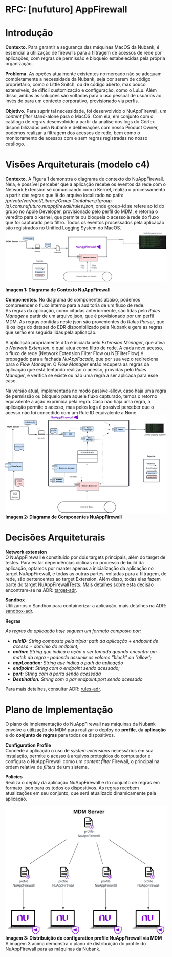 # **RFC: \[nufuturo] AppFirewall**

# **Introdução**

**Contexto.** Para garantir a segurança das máquinas MacOS da Nubank, é essencial a utilização de firewalls para a filtragem de acessos de rede por aplicações, com regras de permissão e bloqueio estabelecidas pela própria organização.

**Problema.** As opções atualmente existentes no mercado não se adequam completamente a necessidade da Nubank, seja por serem de código proprietário, como o Little Snitch, ou de código aberto, mas pouco extensíveis, de difícil customização e configuração, como o LuLu. Além disso, ambas as soluções são voltadas para o uso pessoal de usuários ao invés de para um contexto corporativo, provisionado via perfis.

**Objetivo.** Para suprir tal necessidade, foi desenvolvido o NuAppFirewall, um *content filter* stand-alone para o MacOS. Com ela, em conjunto com o catálogo de regras desenvolvido a partir da análise dos logs do Córtex disponibilizados pela Nubank e deliberações com nosso Product Owner, podemos realizar a filtragem dos acessos de rede, bem como o monitoramento de acessos com e sem regras registradas no nosso catálogo.

# **Visões Arquiteturais (modelo c4)**

**Contexto.** A Figura 1 demonstra o diagrama de contexto do NuAppFirewall. Nela, é possível perceber que a aplicação recebe os eventos da rede com o Network Extension se comunicando com o Kernel, realiza o processamento a partir das regras que lê do arquivo localizado no path: */private/var/root/Library/Group Containers/{group-id}.com.nufuturo.nuappfirewall/rules.json*, onde group-id se refere ao id do grupo no Apple Developer, provisionado pelo perfil do MDM, e retorna o veredito para o kernel, que permite ou bloqueia o acesso à rede do fluxo que foi capturado pelo filtro. Todos os eventos processados pela aplicação são registrados no Unified Logging System do MacOS.  
![](../images/appfirewall_contexto.png)

**Imagem 1: Diagrama de Contexto NuAppFirewall**

**Componentes.** No diagrama de componentes abaixo, podemos compreender o fluxo interno para a auditoria de um fluxo de rede.  
As regras da aplicação, como citadas anteriormente, são lidas pelo *Rules Manager* a partir de um arquivo json, que é provisionado por um perfil MDM. As regras contidas neste json são provenientes do *Rules Parser*, que lê os logs do dataset do EDR disponibilizado pela Nubank e gera as regras que serão em seguida lidas pela aplicação.

A aplicação propriamente dita é iniciada pelo *Extension Manager*, que ativa o *Network Extension*, o qual atua como filtro de rede. A cada novo acesso, o fluxo de rede (Network Extension Filter Flow ou NEFilterFlow) é propagado para a fachada *NuAppFacade*, que por sua vez o redireciona para o *Flow Manager*. O *Flow Manager* então recupera as regras da aplicação que está tentando realizar o acesso, providas pelo *Rules Manager*, e verifica se existe ou não uma regra a ser aplicada para esse caso. 

Na versão atual, implementada no modo passive-allow, caso haja uma regra de permissão ou bloqueio para aquele fluxo capturado, temos o retorno equivalente a ação exprimida pela regra. Caso não haja uma regra, a aplicação permite o acesso, mas pelos logs é possível perceber que o acesso não foi concedido com um Rule ID equivalente a None.  
![](../images/appfirewall_componentes.png) 
**Imagem 2: Diagrama de Componentes NuAppFirewall**

# **Decisões Arquiteturais**

**Network extension**  
O NuAppFirewall é constituído por dois targets principais, além do target de testes. Para evitar dependências cíclicas no processo de build da aplicação, optamos por manter apenas a inicialização da aplicação no target NuAppFirewall, e todas as outras partes, voltadas para a filtragem, de rede, são pertencentes ao target Extension. Além disso, todas elas fazem parte do target NuAppFirewallTests. Mais detalhes sobre esta decisão encontram-se na ADR: [target-adr](https://github.com/nufuturo-ufcg/nu-app-firewall/blob/main/docs/decisions/targets-adr.md).

**Sandbox**  
Utilizamos o Sandbox para containerizar a aplicação, mais detalhes na ADR: [sandbox-adr](https://github.com/nufuturo-ufcg/nu-app-firewall/blob/main/docs/decisions/sandbox-adr.md).

**Regras**

*As regras da aplicação hoje seguem um formato composto por:*

* ***ruleID:** String composta pela tripla: path da aplicação \+ endpoint de acesso \+ domínio do endpoint;*  
* ***action:** String que indica a ação a ser tomada quando encontra um match da regra \- podendo assumir os valores “block” ou “allow”;*  
* ***appLocation:** String que indica o path da aplicação*  
* ***endpoint:** String com o endpoint sendo acessado;*  
* ***port:** String com a porta sendo acessada*  
* ***Destination:** String com o par endpoint:port sendo acessado*


Para mais detalhes, consultar ADR: [rules-adr](https://github.com/nufuturo-ufcg/nu-app-firewall/blob/main/docs/decisions/rules-adr.md).

# **Plano de Implementação**

O plano de implementação do NuAppFirewall nas máquinas da Nubank envolve a utilização do MDM para realizar o deploy do **profile**, da **aplicação** e do **conjunto de regras** para todos os dispositivos.

**Configuration Profile**  
Concede à aplicação o uso de *system extensions* necessários em sua instalação, permite o acesso à arquivos protegidos do computador e configura o NuAppFirewall como um *content filter* Firewall, o principal na ordem relativa de *filters* de um sistema.

**Policies**  
Realiza o deploy da aplicação NuAppFirewall e do conjunto de regras em formato .json para os todos os dispositivos. As regras recebem atualizações em seu conjunto, que será atualizado dinamicamente pela aplicação.

![](../images/appfirewall_implantacao.png) 
**Imagem 3: Distribuição do configuration profile NuAppFirewall via MDM**  
A imagem 3 acima demonstra o plano de distribuição do profile do NuAppFirewall para as máquinas da Nubank.

